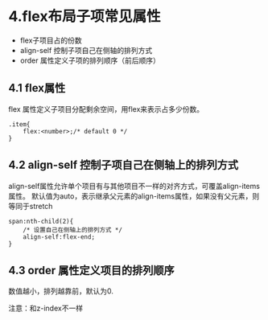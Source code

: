 # 4.flex布局子项常见属性

* flex子项目占的份数
* align-self 控制子项自己在侧轴的排列方式
* order 属性定义子项的排列顺序（前后顺序）

## 4.1 flex属性

flex 属性定义子项目分配剩余空间，用flex来表示占多少份数。

    .item{
        flex:<number>;/* default 0 */
    }

## 4.2 align-self 控制子项自己在侧轴上的排列方式

align-self属性允许单个项目有与其他项目不一样的对齐方式，可覆盖align-items属性。
默认值为auto，表示继承父元素的align-items属性，如果没有父元素，则等同于stretch

    span:nth-child(2){
        /* 设置自己在侧轴上的排列方式 */
        align-self:flex-end;
    }

## 4.3 order 属性定义项目的排列顺序

数值越小，排列越靠前，默认为0.

注意：和z-index不一样